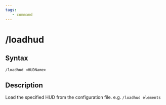 ```yaml
---
tags:
   - command
---
```

# /loadhud

## Syntax

```eqcommand
/loadhud <HUDName> 
```

## Description

Load the specified HUD from the configuration file. e.g. `/loadhud elements`
